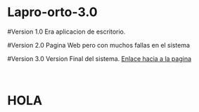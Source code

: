 # Lapro-orto-3.0

#Version 1.0 Era aplicacion de escritorio.

#Version 2.0 Pagina Web pero con muchos fallas en el sistema

#Version 3.0 Version Final del sistema. 
<a href="http://www.lapro-orto.top.mx">Enlace hacia a la pagina</a>

<br/>

<h1>HOLA</h1>
